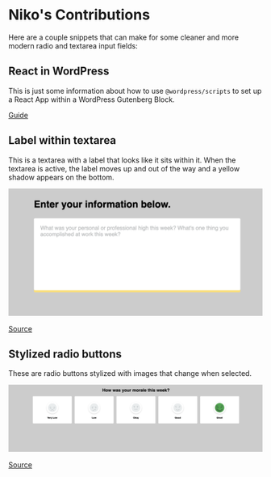 # Niko's Contributions

Here are a couple snippets that can make for some cleaner and more modern radio
and textarea input fields:

## React in WordPress

This is just some information about how to use `@wordpress/scripts` to set up a
React App within a WordPress Gutenberg Block.

[Guide](react-in-wordpress)

## Label within textarea

This is a textarea with a label that looks like it sits within it. When the
textarea is active, the label moves up and out of the way and a yellow shadow
appears on the bottom.

![label within textarea](label-within-textarea/label-within-textarea.png)

[Source](label-within-textarea)

## Stylized radio buttons

These are radio buttons stylized with images that change when selected.

![stylized radio buttons](stylized-radio-buttons/stylized-radio-buttons.png)

[Source](stylized-radio-buttons)
